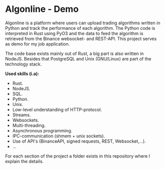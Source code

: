 # Algonline - Demo
Algonline is a platform where users can upload trading algorithms written in Python and track the performance of each algorithm. The Python code is interpreted in Rust using PyO3 and the data to feed the algorithm is retrieved from the Binance websocket- and REST-API. This project serves as demo for my job application.

The code base exists mainly out of Rust, a big part is also written in NodeJS. Besides that PostgreSQL and Unix (GNU/Linux) are part of the technology stack.

**Used skills (i.a):**
- Rust.
- NodeJS.
- SQL.
- Python.
- Unix.
- Low-level understanding of HTTP-protocol.
- Streams.
- Websockets.
- Multi-threading.
- Asynchronous programming.
- IPC-communication (shmem + unix sockets).
- Use of API's (BinanceAPI, signed requests, REST, Websocket,...).
- ...

For each section of the project a folder exists in this repository where I explain the details.
